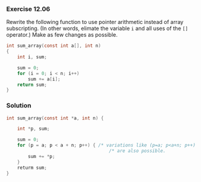### Exercise 12.06
Rewrite the following function to use pointer arithmetic instead of array
subscripting. (In other words, elimate the variable `i` and all uses of the `[]`
operator.) Make as few changes as possible.

```c
int sum_array(const int a[], int n)
{
    int i, sum;

    sum = 0;
    for (i = 0; i < n; i++)
        sum += a[i];
    return sum;
}
```

### Solution

```c
int sum_array(const int *a, int n) {

    int *p, sum;

    sum = 0;
    for (p = a; p < a + n; p++) { /* variations like (p=a; p<a+n; p++) */
                                      /* are also possible.                */
        sum += *p;
    }
    returm sum;
}
